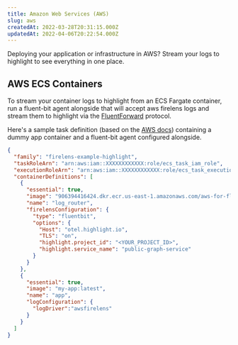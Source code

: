 ```yaml
---
title: Amazon Web Services (AWS)
slug: aws
createdAt: 2022-03-28T20:31:15.000Z
updatedAt: 2022-04-06T20:22:54.000Z
---
```


Deploying your application or infrastructure in AWS? Stream your logs to highlight to see everything in one place.

## AWS ECS Containers

To stream your container logs to highlight from an ECS Fargate container, run a fluent-bit agent alongside
that will accept aws firelens logs and stream them to highlight via the [FluentForward](https://docs.fluentbit.io/manual/pipeline/outputs/forward/) protocol.

Here's a sample task definition (based on the [AWS docs](https://github.com/aws-samples/amazon-ecs-firelens-examples/tree/mainline/examples/fluent-bit/ecs-log-collection)) containing a dummy app container and a fluent-bit agent configured alongside.

```json
{
  "family": "firelens-example-highlight",
  "taskRoleArn": "arn:aws:iam::XXXXXXXXXXXX:role/ecs_task_iam_role",
  "executionRoleArn": "arn:aws:iam::XXXXXXXXXXXX:role/ecs_task_execution_role",
  "containerDefinitions": [
    {
      "essential": true,
      "image": "906394416424.dkr.ecr.us-east-1.amazonaws.com/aws-for-fluent-bit:stable",
      "name": "log_router",
      "firelensConfiguration": {
        "type": "fluentbit",
        "options": {
          "Host": "otel.highlight.io",
          "TLS": "on",
          "highlight.project_id": "<YOUR_PROJECT_ID>",
          "highlight.service_name": "public-graph-service"
        }
      }
    },
    {
      "essential": true,
      "image": "my-app:latest",
      "name": "app",
      "logConfiguration": {
        "logDriver":"awsfirelens"
      }
    }
  ]
}

```
